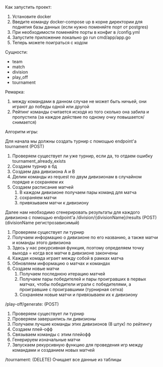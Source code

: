 Как запустить проект:

1) Установите docker
2) Введите команду docker-compose up в корне директории для поднятия базы данных (если нужно поменяйте порт от postgres)
3) При необходимости поменяйте порты в конфиг в /config.yml
4) Запустите приложение локально go run cmd/app/app.go
5) Теперь можете поиграться с кодом

Сущности:
 - team
 - match
 - division
 - play_off
 - tournament

Ремарка:
1) между командами в данном случае не может быть ничьей, они играют до победы одной или другой
2) Рейтинг команды считается исходя из того сколько она забила и пропустила (за каждое действие по одному очку повышается/снимается)

Алгоритм игры:

Для начала мы должны создать турнир с помощью endpoint'а tournament (POST)
1) Проверяем существует ли уже турнир, если да, то отдаем ошибку tournament_already_exists
2) Создаем турнир в бд
3) Создаем два дивизиона А и B
4) Делим команды из request по двум дивизионам в случайном порядке и сохраняем их
5) Создаем расписание матчей
   1) В каждом дивизионе получаем пары команд для матча
   2) сохраняем матчи
   3) привязываем матчи к дивизиону


Далее нам необходимо сгенерировать результаты для каждого дивизиона
с помощью endpoint'а /division/{divisionName}/results (POST) (divisionName регистрозависимый)
1) Проверяем существует ли турнир
2) Получаем информацию о дивизионе по его названию, а также матчи и команды этого дивизиона
3) Здесь у нас рекурсивная функция, поэтому определяем точку выхода = когда все матчи в дивизионе закончены
4) Каждая комада играет между собой в рамках матча
5) Обновляем информацию о матчах и командах
6) Создаем новые матчи
    1) Получаем последнюю итерацию матчей
   2) Получаем пары победителей и пары проигравших в первых матчах, чтобы победители играли с победителями, а проигравшие с проигравшими (турнирная сетка)
   3) Сохраняем новые матчи и привязываем их к дивизиону

/play-off/generate: (POST)
1) Проверяем существует ли турнир
2) Проверяем завершились ли дивизионы
3) Получаем лучшие команды этих дивизионов (8 штук) по рейтингу
4) Создаем плей-офф
5) Связываем команды с этим плейофф
6) Генерируем изначальные матчи
7) Звпускаем рекурсивную функцию для проведения игр между командами и созданием новых матчей

/tournament: (DELETE)
Очищает все данные из таблицы